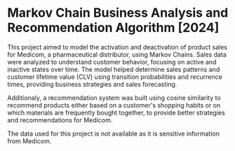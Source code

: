 # Markov Chain Business Analysis and Recommendation Algorithm [2024]

This project aimed to model the activation and deactivation of product sales for Medicom, a pharmaceutical distributor, using Markov Chains. Sales data were analyzed to understand customer behavior, focusing on active and inactive states over time. The model helped determine sales patterns and customer lifetime value (CLV) using transition probabilities and recurrence times, providing business strategies and sales forecasting.

Additionaly, a recommendation system was built using cosine similarity to recommend products either based on a customer's shopping habits or on which materials are frequently bought together, to provide better strategies and recommendations for Medicom.

The data used for this project is not available as it is sensitive information from Medicom.